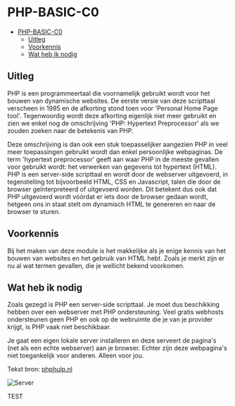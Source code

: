 # PHP-BASIC-C0

- [PHP-BASIC-C0](#php-basic-c0)
  - [Uitleg](#uitleg)
  - [Voorkennis](#voorkennis)
  - [Wat heb ik nodig](#wat-heb-ik-nodig)

## Uitleg

PHP is een programmeertaal die voornamelijk gebruikt wordt voor het bouwen van dynamische websites. De eerste versie van deze scripttaal verscheen in 1995 en de afkorting stond toen voor 'Personal Home Page tool'. Tegenwoordig wordt deze afkorting eigenlijk niet meer gebruikt en zien we enkel nog de omschrijving 'PHP: Hypertext Preprocessor' als we zouden zoeken naar de betekenis van PHP.

Deze omschrijving is dan ook een stuk toepasselijker aangezien PHP in veel meer toepassingen gebruikt wordt dan enkel persoonlijke webpaginas. De term 'hypertext preprocessor' geeft aan waar PHP in de meeste gevallen voor gebruikt wordt: het verwerken van gegevens tot hypertext (HTML). PHP is een server-side scripttaal en wordt door de webserver uitgevoerd, in tegenstelling tot bijvoorbeeld HTML, CSS en Javascript, talen die door de browser geïnterpreteerd of uitgevoerd worden. Dit betekent dus ook dat PHP uitgevoerd wordt vóórdat er iets door de browser gedaan wordt, hetgeen ons in staat stelt om dynamisch HTML te genereren en naar de browser te sturen.

## Voorkennis

Bij het maken van deze module is het makkelijke als je enige kennis van het bouwen van websites en het gebruik van HTML hebt. Zoals je merkt zijn er nu al wat termen gevallen, die je wellicht bekend voorkomen.

## Wat heb ik nodig

Zoals gezegd is PHP een server-side scripttaal. Je moet dus beschikking hebben over een webserver met PHP ondersteuning. Veel gratis webhosts ondersteunen geen PHP en ook op de webruimte die je van je provider krijgt, is PHP vaak niet beschikbaar.

Je gaat een eigen lokale server installeren en deze serveert de pagina's (net als een echte webserver) aan je browser. Echter zijn deze webpagina's niet toegankelijk voor anderen. Alleen voor jou.

Tekst bron: [phphulp.nl](https://www.phphulp.nl/php/tutorial/overig/php-beginners-handleiding/575/inleiding/1480/)

![Server](server-side.png)


TEST